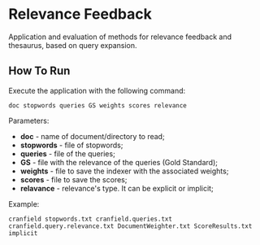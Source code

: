 # Relevance Feedback
Application and evaluation of methods for relevance feedback and thesaurus, based on query expansion.

## How To Run
Execute the application with the following command:
```
doc stopwords queries GS weights scores relevance
```
Parameters:
- **doc** - name of document/directory to read;
- **stopwords** - file of stopwords;
- **queries** - file of the queries;
- **GS** - file with the relevance of the queries (Gold Standard);
- **weights** - file to save the indexer with the associated weights;
- **scores** - file to save the scores;
- **relavance** - relevance's type. It can be explicit or implicit;

Example:
```
cranfield stopwords.txt cranfield.queries.txt cranfield.query.relevance.txt DocumentWeighter.txt ScoreResults.txt implicit
```
